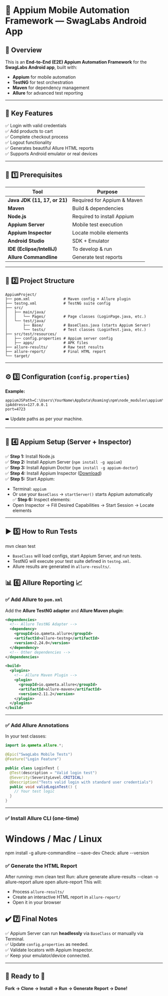 
# 📱 Appium Mobile Automation Framework — SwagLabs Android App

## 🚀 Overview
This is an **End-to-End (E2E) Appium Automation Framework** for the **SwagLabs Android app**, built with:

- **Appium** for mobile automation
- **TestNG** for test orchestration
- **Maven** for dependency management
- **Allure** for advanced test reporting

---

## 🧩 Key Features

✅ Login with valid credentials  
✅ Add products to cart  
✅ Complete checkout process  
✅ Logout functionality  
✅ Generates beautiful Allure HTML reports  
✅ Supports Android emulator or real devices

---

## 🔧 1️⃣ Prerequisites

| Tool | Purpose |
|------|---------|
| **Java JDK (11, 17, or 21)** | Required for Appium & Maven |
| **Maven** | Build & dependencies |
| **Node.js** | Required to install Appium |
| **Appium Server** | Mobile test execution |
| **Appium Inspector** | Locate mobile elements |
| **Android Studio** | SDK + Emulator |
| **IDE (Eclipse/IntelliJ)** | To develop & run |
| **Allure Commandline** | Generate test reports |

---

## 📂 2️⃣ Project Structure

```
AppiumProject/
├── pom.xml               # Maven config + Allure plugin
├── testng.xml            # TestNG suite config
├── src/
│   ├── main/java/
│   │   └── Pages/        # Page classes (LoginPage.java, etc.)
│   └── test/java/
│       ├── Base/         # BaseClass.java (starts Appium Server)
│       └── tests/        # Test classes (LoginTest.java, etc.)
├── src/test/resources/
│   ├── config.properties # Appium server config
│   ├── apps/             # APK files
├── allure-results/       # Raw test results
├── allure-report/        # Final HTML report
└── target/
```

---

## ⚙️ 3️⃣ Configuration (`config.properties`)

**Example:**
```properties
appiumJSPath=C:\Users\YourName\AppData\Roaming\npm\node_modules\appium\build\lib\main.js
ipAddress=127.0.0.1
port=4723
```
➡️ Update paths as per your machine.

---

## 📌 4️⃣ Appium Setup (Server + Inspector)

✅ **Step 1:** Install Node.js  
✅ **Step 2:** Install Appium Server (`npm install -g appium`)  
✅ **Step 3:** Install Appium Doctor (`npm install -g appium-doctor`)  
✅ **Step 4:** Install Appium Inspector ([Download](https://github.com/appium/appium-inspector/releases))  
✅ **Step 5:** Start Appium:  
- Terminal: `appium`  
- Or use your `BaseClass` → `startServer()` starts Appium automatically  
✅ **Step 6:** Inspect elements:  
- Open Inspector → Fill Desired Capabilities → Start Session → Locate elements

---

## ▶️ 5️⃣ How to Run Tests

mvn clean test
- `BaseClass` will load configs, start Appium Server, and run tests.
- TestNG will execute your test suite defined in `testng.xml`.
- Allure results are generated in `allure-results/`.

## 📊 6️⃣ Allure Reporting 📈

### ✅ Add Allure to `pom.xml`

Add the **Allure TestNG adapter** and **Allure Maven plugin**:

```xml
<dependencies>
  <!-- Allure TestNG Adapter -->
  <dependency>
    <groupId>io.qameta.allure</groupId>
    <artifactId>allure-testng</artifactId>
    <version>2.24.0</version>
  </dependency>
  <!-- Other dependencies -->
</dependencies>

<build>
  <plugins>
    <!-- Allure Maven Plugin -->
    <plugin>
      <groupId>io.qameta.allure</groupId>
      <artifactId>allure-maven</artifactId>
      <version>2.11.2</version>
    </plugin>
  </plugins>
</build>
```

---

### ✅ Add Allure Annotations

In your test classes:

```java
import io.qameta.allure.*;

@Epic("SwagLabs Mobile Tests")
@Feature("Login Feature")

public class LoginTest {
  @Test(description = "Valid login test")
  @Severity(SeverityLevel.CRITICAL)
  @Description("Tests valid login with standard user credentials")
  public void validLoginTest() {
    // Your test logic
  }
}
```

---

### ✅ Install Allure CLI (one-time)

# Windows / Mac / Linux
npm install -g allure-commandline --save-dev
Check:
allure --version

### ✅ Generate the HTML Report

After running:
mvn clean test
Run:
allure generate allure-results --clean -o allure-report
allure open allure-report
This will:
- Process `allure-results/`
- Create an interactive HTML report in `allure-report/`
- Open it in your browser

## ✔️ 7️⃣ Final Notes

✅ Appium Server can run **headlessly** via `BaseClass` or manually via Terminal.  
✅ Update `config.properties` as needed.  
✅ Validate locators with Appium Inspector.  
✅ Keep your emulator/device connected.

---

## 📣 Ready to 🚀

**Fork → Clone → Install → Run → Generate Report → Done!**
